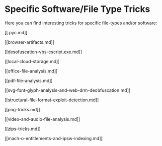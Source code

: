 # Specific Software/File Type Tricks

Here you can find interesting tricks for specific file-types and/or software:

[[.pyc.md]]

[[browser-artifacts.md]]

[[desofuscation-vbs-cscript.exe.md]]

[[local-cloud-storage.md]]

[[office-file-analysis.md]]

[[pdf-file-analysis.md]]

[[svg-font-glyph-analysis-and-web-drm-deobfuscation.md]]

[[structural-file-format-exploit-detection.md]]

[[png-tricks.md]]

[[video-and-audio-file-analysis.md]]

[[zips-tricks.md]]

[[mach-o-entitlements-and-ipsw-indexing.md]]


